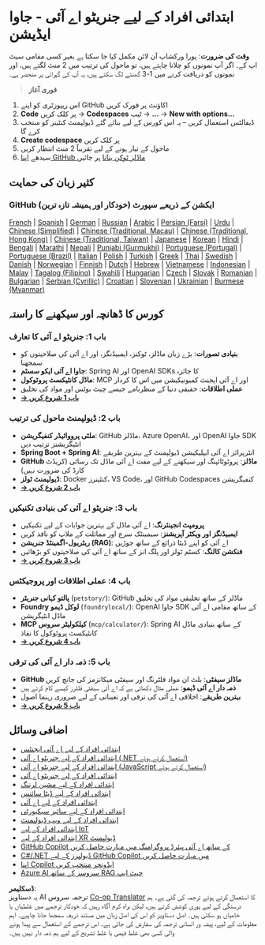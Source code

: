 <!--
CO_OP_TRANSLATOR_METADATA:
{
  "original_hash": "a49b35508745c032a0033d914df7901b",
  "translation_date": "2025-07-25T08:52:19+00:00",
  "source_file": "README.md",
  "language_code": "ur"
}
-->
# ابتدائی افراد کے لیے جنریٹو اے آئی - جاوا ایڈیشن

**وقت کی ضرورت**: پورا ورکشاپ آن لائن مکمل کیا جا سکتا ہے بغیر کسی مقامی سیٹ اپ کے۔ اگر آپ نمونوں کو چلانا چاہتے ہیں، تو ماحول کی ترتیب میں 2 منٹ لگتے ہیں، اور نمونوں کو دریافت کرنے میں 1-3 گھنٹے لگ سکتے ہیں، یہ آپ کی گہرائی پر منحصر ہے۔

> **فوری آغاز**

1. اس ریپوزٹری کو اپنے GitHub اکاؤنٹ پر فورک کریں  
2. **Code** پر کلک کریں → **Codespaces** ٹیب → **...** → **New with options...**  
3. ڈیفالٹس استعمال کریں – یہ اس کورس کے لیے بنائے گئے ڈیولپمنٹ کنٹینر کو منتخب کرے گا  
4. **Create codespace** پر کلک کریں  
5. ماحول کے تیار ہونے کے لیے تقریباً 2 منٹ انتظار کریں  
6. سیدھے [اپنا GitHub ماڈلز ٹوکن بنانا](./02-SetupDevEnvironment/README.md#step-2-create-a-github-personal-access-token) پر جائیں  

## کثیر زبان کی حمایت

### GitHub ایکشن کے ذریعے سپورٹ (خودکار اور ہمیشہ تازہ ترین)

[French](../fr/README.md) | [Spanish](../es/README.md) | [German](../de/README.md) | [Russian](../ru/README.md) | [Arabic](../ar/README.md) | [Persian (Farsi)](../fa/README.md) | [Urdu](./README.md) | [Chinese (Simplified)](../zh/README.md) | [Chinese (Traditional, Macau)](../mo/README.md) | [Chinese (Traditional, Hong Kong)](../hk/README.md) | [Chinese (Traditional, Taiwan)](../tw/README.md) | [Japanese](../ja/README.md) | [Korean](../ko/README.md) | [Hindi](../hi/README.md) | [Bengali](../bn/README.md) | [Marathi](../mr/README.md) | [Nepali](../ne/README.md) | [Punjabi (Gurmukhi)](../pa/README.md) | [Portuguese (Portugal)](../pt/README.md) | [Portuguese (Brazil)](../br/README.md) | [Italian](../it/README.md) | [Polish](../pl/README.md) | [Turkish](../tr/README.md) | [Greek](../el/README.md) | [Thai](../th/README.md) | [Swedish](../sv/README.md) | [Danish](../da/README.md) | [Norwegian](../no/README.md) | [Finnish](../fi/README.md) | [Dutch](../nl/README.md) | [Hebrew](../he/README.md) | [Vietnamese](../vi/README.md) | [Indonesian](../id/README.md) | [Malay](../ms/README.md) | [Tagalog (Filipino)](../tl/README.md) | [Swahili](../sw/README.md) | [Hungarian](../hu/README.md) | [Czech](../cs/README.md) | [Slovak](../sk/README.md) | [Romanian](../ro/README.md) | [Bulgarian](../bg/README.md) | [Serbian (Cyrillic)](../sr/README.md) | [Croatian](../hr/README.md) | [Slovenian](../sl/README.md) | [Ukrainian](../uk/README.md) | [Burmese (Myanmar)](../my/README.md)

## کورس کا ڈھانچہ اور سیکھنے کا راستہ

### **باب 1: جنریٹو اے آئی کا تعارف**
- **بنیادی تصورات**: بڑے زبان ماڈلز، ٹوکنز، ایمبیڈنگز، اور اے آئی کی صلاحیتوں کو سمجھنا  
- **جاوا اے آئی ایکو سسٹم**: Spring AI اور OpenAI SDKs کا جائزہ  
- **ماڈل کانٹیکسٹ پروٹوکول**: MCP اور اے آئی ایجنٹ کمیونیکیشن میں اس کا کردار  
- **عملی اطلاقات**: حقیقی دنیا کے منظرنامے جیسے چیٹ بوٹس اور مواد کی تخلیق  
- **[→ باب 1 شروع کریں](./01-IntroToGenAI/README.md)**  

### **باب 2: ڈیولپمنٹ ماحول کی ترتیب**
- **ملٹی پرووائیڈر کنفیگریشن**: GitHub ماڈلز، Azure OpenAI، اور OpenAI جاوا SDK انٹیگریشنز ترتیب دیں  
- **Spring Boot + Spring AI**: انٹرپرائز اے آئی ایپلیکیشن ڈیولپمنٹ کے بہترین طریقے  
- **GitHub ماڈلز**: پروٹوٹائپنگ اور سیکھنے کے لیے مفت اے آئی ماڈل تک رسائی (کریڈٹ کارڈ کی ضرورت نہیں)  
- **ڈیولپمنٹ ٹولز**: Docker کنٹینرز، VS Code، اور GitHub Codespaces کنفیگریشن  
- **[→ باب 2 شروع کریں](./02-SetupDevEnvironment/README.md)**  

### **باب 3: جنریٹو اے آئی کی بنیادی تکنیکیں**
- **پرومپٹ انجینئرنگ**: اے آئی ماڈل کے بہترین جوابات کے لیے تکنیکیں  
- **ایمبیڈنگز اور ویکٹر آپریشنز**: سیمینٹک سرچ اور مماثلت کے ملاپ کو نافذ کریں  
- **ریٹریول-اگمینٹڈ جنریشن (RAG)**: اے آئی کو اپنے ڈیٹا ذرائع کے ساتھ جوڑیں  
- **فنکشن کالنگ**: کسٹم ٹولز اور پلگ انز کے ساتھ اے آئی کی صلاحیتوں کو بڑھائیں  
- **[→ باب 3 شروع کریں](./03-CoreGenerativeAITechniques/README.md)**  

### **باب 4: عملی اطلاقات اور پروجیکٹس**
- **پالتو کہانی جنریٹر** (`petstory/`): GitHub ماڈلز کے ساتھ تخلیقی مواد کی تخلیق  
- **Foundry لوکل ڈیمو** (`foundrylocal/`): OpenAI جاوا SDK کے ساتھ مقامی اے آئی ماڈل انٹیگریشن  
- **MCP کیلکولیٹر سروس** (`mcp/calculator/`): Spring AI کے ساتھ بنیادی ماڈل کانٹیکسٹ پروٹوکول کا نفاذ  
- **[→ باب 4 شروع کریں](./04-PracticalSamples/README.md)**  

### **باب 5: ذمہ دار اے آئی کی ترقی**
- **GitHub ماڈلز سیفٹی**: بلٹ ان مواد فلٹرنگ اور سیفٹی میکانزمز کی جانچ کریں  
- **ذمہ دار اے آئی ڈیمو**: عملی مثال دکھاتی ہے کہ اے آئی سیفٹی فلٹرز کیسے کام کرتے ہیں  
- **بہترین طریقے**: اخلاقی اے آئی کی ترقی اور تعیناتی کے لیے ضروری رہنما اصول  
- **[→ باب 5 شروع کریں](./05-ResponsibleGenAI/README.md)**  

## اضافی وسائل

- [ابتدائی افراد کے لیے اے آئی ایجنٹس](https://github.com/microsoft/ai-agents-for-beginners)  
- [ابتدائی افراد کے لیے جنریٹو اے آئی (.NET استعمال کرتے ہوئے)](https://github.com/microsoft/Generative-AI-for-beginners-dotnet)  
- [ابتدائی افراد کے لیے جنریٹو اے آئی (JavaScript استعمال کرتے ہوئے)](https://github.com/microsoft/generative-ai-with-javascript)  
- [ابتدائی افراد کے لیے جنریٹو اے آئی](https://github.com/microsoft/generative-ai-for-beginners)  
- [ابتدائی افراد کے لیے مشین لرننگ](https://aka.ms/ml-beginners)  
- [ابتدائی افراد کے لیے ڈیٹا سائنس](https://aka.ms/datascience-beginners)  
- [ابتدائی افراد کے لیے اے آئی](https://aka.ms/ai-beginners)  
- [ابتدائی افراد کے لیے سائبر سیکیورٹی](https://github.com/microsoft/Security-101)  
- [ابتدائی افراد کے لیے ویب ڈیولپمنٹ](https://aka.ms/webdev-beginners)  
- [ابتدائی افراد کے لیے IoT](https://aka.ms/iot-beginners)  
- [ابتدائی افراد کے لیے XR ڈیولپمنٹ](https://github.com/microsoft/xr-development-for-beginners)  
- [GitHub Copilot کے ساتھ اے آئی پیئرڈ پروگرامنگ میں مہارت حاصل کریں](https://aka.ms/GitHubCopilotAI)  
- [C#/.NET ڈیولپرز کے لیے GitHub Copilot میں مہارت حاصل کریں](https://github.com/microsoft/mastering-github-copilot-for-dotnet-csharp-developers)  
- [اپنا Copilot ایڈونچر منتخب کریں](https://github.com/microsoft/CopilotAdventures)  
- [Azure AI سروسز کے ساتھ RAG چیٹ ایپ](https://github.com/Azure-Samples/azure-search-openai-demo-java)  

**ڈسکلیمر**:  
یہ دستاویز AI ترجمہ سروس [Co-op Translator](https://github.com/Azure/co-op-translator) کا استعمال کرتے ہوئے ترجمہ کی گئی ہے۔ ہم درستگی کے لیے پوری کوشش کرتے ہیں، لیکن براہ کرم آگاہ رہیں کہ خودکار ترجمے میں غلطیاں یا خامیاں ہو سکتی ہیں۔ اصل دستاویز کو اس کی اصل زبان میں مستند ذریعہ سمجھا جانا چاہیے۔ اہم معلومات کے لیے، پیشہ ور انسانی ترجمہ کی سفارش کی جاتی ہے۔ اس ترجمے کے استعمال سے پیدا ہونے والی کسی بھی غلط فہمی یا غلط تشریح کے لیے ہم ذمہ دار نہیں ہیں۔